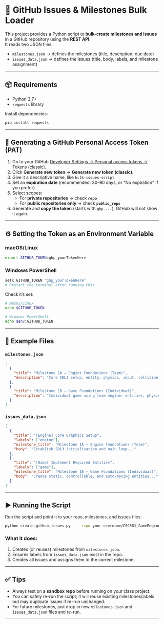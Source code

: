 # 🚀 GitHub Issues & Milestones Bulk Loader

This project provides a Python script to **bulk-create milestones and issues** in a GitHub repository using the **REST API**.  
It reads two JSON files:
- `milestones.json` → defines the milestones (title, description, due date)
- `issues_data.json` → defines the issues (title, body, labels, and milestone assignment)

---

## 📦 Requirements
- Python 3.7+
- `requests` library

Install dependencies:
```bash
pip install requests
```

---

## 🔑 Generating a GitHub Personal Access Token (PAT)

1. Go to your GitHub [Developer Settings → Personal access tokens → Tokens (classic)](https://github.com/settings/tokens).
2. Click **Generate new token** → **Generate new token (classic)**.
3. Give it a descriptive name, like `bulk-issues-script`.
4. Set an **expiration date** (recommended: 30–90 days, or "No expiration" if you prefer).
5. Select scopes:
   - For **private repositories** → check **`repo`**
   - For **public repositories only** → check **`public_repo`**
6. Generate and **copy the token** (starts with `ghp_...`). GitHub will not show it again.

---

## ⚙️ Setting the Token as an Environment Variable

### macOS/Linux
```bash
export GITHUB_TOKEN=ghp_yourTokenHere
```

### Windows PowerShell
```powershell
setx GITHUB_TOKEN "ghp_yourTokenHere"
# Restart the terminal after running this
```

Check it’s set:
```bash
# macOS/Linux
echo $GITHUB_TOKEN

# Windows PowerShell
echo $env:GITHUB_TOKEN
```

---

## 📝 Example Files

### `milestones.json`
```json
[
  {
    "title": "Milestone 1A – Engine Foundations (Team)",
    "description": "Core SDL3 setup, entity, physics, input, collision, scaling. Team submission + docs."
  },
  {
    "title": "Milestone 1B – Game Foundations (Individual)",
    "description": "Individual game using team engine: entities, physics, input, collisions, scaling. Reflection + screenshots."
  }
]
```

### `issues_data.json`
```json
[
  {
    "title": "[Engine] Core Graphics Setup",
    "labels": ["engine"],
    "milestone_title": "Milestone 1A – Engine Foundations (Team)",
    "body": "Establish SDL3 initialization and main loop..."
  },
  {
    "title": "[Game] Implement Required Entities",
    "labels": ["game"],
    "milestone_title": "Milestone 1B – Game Foundations (Individual)",
    "body": "Create static, controllable, and auto-moving entities..."
  }
]
```

---

## ▶️ Running the Script

Run the script and point it to your repo, milestones, and issues files:

```bash
python create_github_issues.py   --repo your-username/CSC581_GameEngine   --milestones milestones.json   --issues issues_data.json
```

### What it does:
1. Creates (or reuses) milestones from `milestones.json`.
2. Ensures labels from `issues_data.json` exist in the repo.
3. Creates all issues and assigns them to the correct milestone.

---

## ✅ Tips
- Always test on a **sandbox repo** before running on your class project.
- You can safely re-run the script; it will reuse existing milestones/labels but may duplicate issues if re-run unchanged.
- For future milestones, just drop in new `milestones.json` and `issues_data.json` files and re-run.

---
